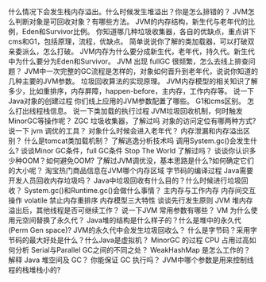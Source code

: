 什么情况下会发生栈内存溢出。什么时候发生堆溢出？你是怎么排错的？
JVM怎么判断对象是可回收对象？有哪些方法。
JVM的内存结构，新生代与老年代的比例，Eden和Survivor比例。
你知道哪几种垃圾收集器，各自的优缺点，重点讲下cms和G1，包括原理，流程，优缺点。
简单说说你了解的类加载器，可以打破双亲委派么，怎么打破。
JVM内存为什么要分成新生代，老年代，持久代。新生代中为什么要分为Eden和Survivor。
JVM 出现 fullGC 很频繁，怎么去线上排查问题？
JVM中一次完整的GC流程是怎样的，对象如何晋升到老年代，说说你知道的几种主要的JVM参数。
垃圾回收算法的实现原理。
JVM内存模型的相关知识了解多少，比如重排序，内存屏障，happen-before，主内存，工作内存等。
说一下Java对象的创建过程
你们线上应用的JVM参数配置了哪些。
G1和cms区别。
怎么打出线程栈信息。
说一下类加载的执行过程
JVM垃圾回收机制，何时触发MinorGC等操作呢？
ZGC 垃圾收集器，了解过吗
对象的访问定位有哪两种方式?
说一下 jvm 调优的工具？
对象什么时候会进入老年代？
内存泄漏和内存溢出区别？
什么是tomcat类加载机制？
了解逃逸分析技术吗
调用System.gc()会发生什么?
谈谈Minor GC条件，full GC条件
Stop The World 了解过吗？
谈谈你认识多少种OOM？如何避免OOM?
了解过JVM调优没，基本思路是什么?如何确定它们的大小呢？
淘宝热门商品信息在JVM哪个内存区域
字节码的编译过程
Java需要开发人员回收内存垃圾吗？
Java中垃圾回收有什么目的？什么时候进行垃圾回收？
System.gc()和Runtime.gc()会做什么事情？
主内存与工作内存
内存间交互操作
volatile 禁止内存重排序
内存模型三大特性
谈谈先行发生原则
JVM 堆内存溢出后，其他线程是否可继续工作？
说一下JVM 常用参数有哪些？
VM 为什么使用元空间替换了永久代？
Java堆的结构是什么样子的？什么是堆中的永久代(Perm Gen space)?
JVM的永久代中会发生垃圾回收么？
什么是字节码？采用字节码的最大好处是什么？什么Java是虚拟机？
MinorGC 的过程
CPU 占用过高如何分析
Serial与Parallel GC之间的不同之处？
WeakHashMap 是怎么工作的？
解释 Java 堆空间及 GC？
你能保证 GC 执行吗？
JVM中哪个参数是用来控制线程的栈堆栈小的?